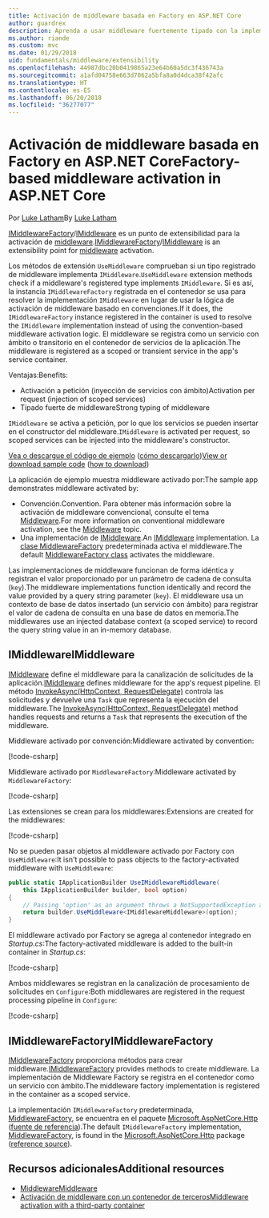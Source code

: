 ```yaml
---
title: Activación de middleware basada en Factory en ASP.NET Core
author: guardrex
description: Aprenda a usar middleware fuertemente tipado con la implementación de una activación basada en Factory en ASP.NET Core.
ms.author: riande
ms.custom: mvc
ms.date: 01/29/2018
uid: fundamentals/middleware/extensibility
ms.openlocfilehash: 44987dbc20b0419865a23e64b60a5dc3f436743a
ms.sourcegitcommit: a1afd04758e663d7062a5bfa8a0d4dca38f42afc
ms.translationtype: HT
ms.contentlocale: es-ES
ms.lasthandoff: 06/20/2018
ms.locfileid: "36277077"
---
```

# <a name="factory-based-middleware-activation-in-aspnet-core"></a><span data-ttu-id="e183b-103">Activación de middleware basada en Factory en ASP.NET Core</span><span class="sxs-lookup"><span data-stu-id="e183b-103">Factory-based middleware activation in ASP.NET Core</span></span>

<span data-ttu-id="e183b-104">Por [Luke Latham](https://github.com/guardrex)</span><span class="sxs-lookup"><span data-stu-id="e183b-104">By [Luke Latham](https://github.com/guardrex)</span></span>

<span data-ttu-id="e183b-105">[IMiddlewareFactory](/dotnet/api/microsoft.aspnetcore.http.imiddlewarefactory)/[IMiddleware](/dotnet/api/microsoft.aspnetcore.http.imiddleware) es un punto de extensibilidad para la activación de [middleware](xref:fundamentals/middleware/index).</span><span class="sxs-lookup"><span data-stu-id="e183b-105">[IMiddlewareFactory](/dotnet/api/microsoft.aspnetcore.http.imiddlewarefactory)/[IMiddleware](/dotnet/api/microsoft.aspnetcore.http.imiddleware) is an extensibility point for [middleware](xref:fundamentals/middleware/index) activation.</span></span>

<span data-ttu-id="e183b-106">Los métodos de extensión `UseMiddleware` comprueban si un tipo registrado de middleware implementa `IMiddleware`.</span><span class="sxs-lookup"><span data-stu-id="e183b-106">`UseMiddleware` extension methods check if a middleware's registered type implements `IMiddleware`.</span></span> <span data-ttu-id="e183b-107">Si es así, la instancia `IMiddlewareFactory` registrada en el contenedor se usa para resolver la implementación `IMiddleware` en lugar de usar la lógica de activación de middleware basado en convenciones.</span><span class="sxs-lookup"><span data-stu-id="e183b-107">If it does, the `IMiddlewareFactory` instance registered in the container is used to resolve the `IMiddleware` implementation instead of using the convention-based middleware activation logic.</span></span> <span data-ttu-id="e183b-108">El middleware se registra como un servicio con ámbito o transitorio en el contenedor de servicios de la aplicación.</span><span class="sxs-lookup"><span data-stu-id="e183b-108">The middleware is registered as a scoped or transient service in the app's service container.</span></span>

<span data-ttu-id="e183b-109">Ventajas:</span><span class="sxs-lookup"><span data-stu-id="e183b-109">Benefits:</span></span>

* <span data-ttu-id="e183b-110">Activación a petición (inyección de servicios con ámbito)</span><span class="sxs-lookup"><span data-stu-id="e183b-110">Activation per request (injection of scoped services)</span></span>
* <span data-ttu-id="e183b-111">Tipado fuerte de middleware</span><span class="sxs-lookup"><span data-stu-id="e183b-111">Strong typing of middleware</span></span>

<span data-ttu-id="e183b-112">`IMiddleware` se activa a petición, por lo que los servicios se pueden insertar en el constructor del middleware.</span><span class="sxs-lookup"><span data-stu-id="e183b-112">`IMiddleware` is activated per request, so scoped services can be injected into the middleware's constructor.</span></span>

<span data-ttu-id="e183b-113">[Vea o descargue el código de ejemplo](https://github.com/aspnet/Docs/tree/master/aspnetcore/fundamentals/middleware/extensibility/sample) ([cómo descargarlo](xref:tutorials/index#how-to-download-a-sample))</span><span class="sxs-lookup"><span data-stu-id="e183b-113">[View or download sample code](https://github.com/aspnet/Docs/tree/master/aspnetcore/fundamentals/middleware/extensibility/sample) ([how to download](xref:tutorials/index#how-to-download-a-sample))</span></span>

<span data-ttu-id="e183b-114">La aplicación de ejemplo muestra middleware activado por:</span><span class="sxs-lookup"><span data-stu-id="e183b-114">The sample app demonstrates middleware activated by:</span></span>

* <span data-ttu-id="e183b-115">Convención.</span><span class="sxs-lookup"><span data-stu-id="e183b-115">Convention.</span></span> <span data-ttu-id="e183b-116">Para obtener más información sobre la activación de middleware convencional, consulte el tema [Middleware](xref:fundamentals/middleware/index).</span><span class="sxs-lookup"><span data-stu-id="e183b-116">For more information on conventional middleware activation, see the [Middleware](xref:fundamentals/middleware/index) topic.</span></span>
* <span data-ttu-id="e183b-117">Una implementación de [IMiddleware](/dotnet/api/microsoft.aspnetcore.http.imiddleware).</span><span class="sxs-lookup"><span data-stu-id="e183b-117">An [IMiddleware](/dotnet/api/microsoft.aspnetcore.http.imiddleware) implementation.</span></span> <span data-ttu-id="e183b-118">La [clase MiddlewareFactory](/dotnet/api/microsoft.aspnetcore.http.middlewarefactory) predeterminada activa el middleware.</span><span class="sxs-lookup"><span data-stu-id="e183b-118">The default [MiddlewareFactory class](/dotnet/api/microsoft.aspnetcore.http.middlewarefactory) activates the middleware.</span></span>

<span data-ttu-id="e183b-119">Las implementaciones de middleware funcionan de forma idéntica y registran el valor proporcionado por un parámetro de cadena de consulta (`key`).</span><span class="sxs-lookup"><span data-stu-id="e183b-119">The middleware implementations function identically and record the value provided by a query string parameter (`key`).</span></span> <span data-ttu-id="e183b-120">El middleware usa un contexto de base de datos insertado (un servicio con ámbito) para registrar el valor de cadena de consulta en una base de datos en memoria.</span><span class="sxs-lookup"><span data-stu-id="e183b-120">The middlewares use an injected database context (a scoped service) to record the query string value in an in-memory database.</span></span>

## <a name="imiddleware"></a><span data-ttu-id="e183b-121">IMiddleware</span><span class="sxs-lookup"><span data-stu-id="e183b-121">IMiddleware</span></span>

<span data-ttu-id="e183b-122">[IMiddleware](/dotnet/api/microsoft.aspnetcore.http.imiddleware) define el middleware para la canalización de solicitudes de la aplicación.</span><span class="sxs-lookup"><span data-stu-id="e183b-122">[IMiddleware](/dotnet/api/microsoft.aspnetcore.http.imiddleware) defines middleware for the app's request pipeline.</span></span> <span data-ttu-id="e183b-123">El método [InvokeAsync(HttpContext, RequestDelegate)](/dotnet/api/microsoft.aspnetcore.http.imiddleware.invokeasync#Microsoft_AspNetCore_Http_IMiddleware_InvokeAsync_Microsoft_AspNetCore_Http_HttpContext_Microsoft_AspNetCore_Http_RequestDelegate_) controla las solicitudes y devuelve una `Task` que representa la ejecución del middleware.</span><span class="sxs-lookup"><span data-stu-id="e183b-123">The [InvokeAsync(HttpContext, RequestDelegate)](/dotnet/api/microsoft.aspnetcore.http.imiddleware.invokeasync#Microsoft_AspNetCore_Http_IMiddleware_InvokeAsync_Microsoft_AspNetCore_Http_HttpContext_Microsoft_AspNetCore_Http_RequestDelegate_) method handles requests and returns a `Task` that represents the execution of the middleware.</span></span>

<span data-ttu-id="e183b-124">Middleware activado por convención:</span><span class="sxs-lookup"><span data-stu-id="e183b-124">Middleware activated by convention:</span></span>

[!code-csharp[](extensibility/sample/Middleware/ConventionalMiddleware.cs?name=snippet1)]

<span data-ttu-id="e183b-125">Middleware activado por `MiddlewareFactory`:</span><span class="sxs-lookup"><span data-stu-id="e183b-125">Middleware activated by `MiddlewareFactory`:</span></span>

[!code-csharp[](extensibility/sample/Middleware/IMiddlewareMiddleware.cs?name=snippet1)]

<span data-ttu-id="e183b-126">Las extensiones se crean para los middlewares:</span><span class="sxs-lookup"><span data-stu-id="e183b-126">Extensions are created for the middlewares:</span></span>

[!code-csharp[](extensibility/sample/Middleware/MiddlewareExtensions.cs?name=snippet1)]

<span data-ttu-id="e183b-127">No se pueden pasar objetos al middleware activado por Factory con `UseMiddleware`:</span><span class="sxs-lookup"><span data-stu-id="e183b-127">It isn't possible to pass objects to the factory-activated middleware with `UseMiddleware`:</span></span>

```csharp
public static IApplicationBuilder UseIMiddlewareMiddleware(
    this IApplicationBuilder builder, bool option)
{
    // Passing 'option' as an argument throws a NotSupportedException at runtime.
    return builder.UseMiddleware<IMiddlewareMiddleware>(option);
}
```

<span data-ttu-id="e183b-128">El middleware activado por Factory se agrega al contenedor integrado en *Startup.cs*:</span><span class="sxs-lookup"><span data-stu-id="e183b-128">The factory-activated middleware is added to the built-in container in *Startup.cs*:</span></span>

[!code-csharp[](extensibility/sample/Startup.cs?name=snippet1&highlight=12)]

<span data-ttu-id="e183b-129">Ambos middlewares se registran en la canalización de procesamiento de solicitudes en `Configure`:</span><span class="sxs-lookup"><span data-stu-id="e183b-129">Both middlewares are registered in the request processing pipeline in `Configure`:</span></span>

[!code-csharp[](extensibility/sample/Startup.cs?name=snippet2&highlight=13-14)]

## <a name="imiddlewarefactory"></a><span data-ttu-id="e183b-130">IMiddlewareFactory</span><span class="sxs-lookup"><span data-stu-id="e183b-130">IMiddlewareFactory</span></span>

<span data-ttu-id="e183b-131">[IMiddlewareFactory](/dotnet/api/microsoft.aspnetcore.http.imiddlewarefactory) proporciona métodos para crear middleware.</span><span class="sxs-lookup"><span data-stu-id="e183b-131">[IMiddlewareFactory](/dotnet/api/microsoft.aspnetcore.http.imiddlewarefactory) provides methods to create middleware.</span></span> <span data-ttu-id="e183b-132">La implementación de Middleware Factory se registra en el contenedor como un servicio con ámbito.</span><span class="sxs-lookup"><span data-stu-id="e183b-132">The middleware factory implementation is registered in the container as a scoped service.</span></span>

<span data-ttu-id="e183b-133">La implementación `IMiddlewareFactory` predeterminada, [MiddlewareFactory](/dotnet/api/microsoft.aspnetcore.http.middlewarefactory), se encuentra en el paquete [Microsoft.AspNetCore.Http](https://www.nuget.org/packages/Microsoft.AspNetCore.Http/) ([fuente de referencia](https://github.com/aspnet/HttpAbstractions/blob/release/2.0/src/Microsoft.AspNetCore.Http/MiddlewareFactory.cs)).</span><span class="sxs-lookup"><span data-stu-id="e183b-133">The default `IMiddlewareFactory` implementation, [MiddlewareFactory](/dotnet/api/microsoft.aspnetcore.http.middlewarefactory), is found in the [Microsoft.AspNetCore.Http](https://www.nuget.org/packages/Microsoft.AspNetCore.Http/) package ([reference source](https://github.com/aspnet/HttpAbstractions/blob/release/2.0/src/Microsoft.AspNetCore.Http/MiddlewareFactory.cs)).</span></span>

## <a name="additional-resources"></a><span data-ttu-id="e183b-134">Recursos adicionales</span><span class="sxs-lookup"><span data-stu-id="e183b-134">Additional resources</span></span>

* [<span data-ttu-id="e183b-135">Middleware</span><span class="sxs-lookup"><span data-stu-id="e183b-135">Middleware</span></span>](xref:fundamentals/middleware/index)
* [<span data-ttu-id="e183b-136">Activación de middleware con un contenedor de terceros</span><span class="sxs-lookup"><span data-stu-id="e183b-136">Middleware activation with a third-party container</span></span>](xref:fundamentals/middleware/extensibility-third-party-container)
